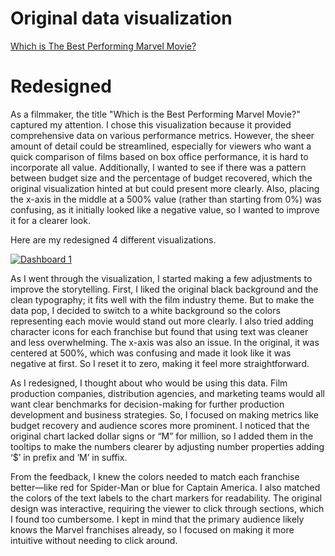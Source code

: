# Original data visualization
[Which is The Best Performing Marvel Movie?](https://informationisbeautiful.net/visualizations/which-is-the-best-performing-marvel-movie/)

# Redesigned 

As a filmmaker, the title "Which is the Best Performing Marvel Movie?" captured my attention. I chose this visualization because it provided comprehensive data on various performance metrics. However, the sheer amount of detail could be streamlined, especially for viewers who want a quick comparison of films based on box office performance, it is hard to incorporate all value. Additionally, I wanted to see if there was a pattern between budget size and the percentage of budget recovered, which the original visualization hinted at but could present more clearly. Also, placing the x-axis in the middle at a 500% value (rather than starting from 0%) was confusing, as it initially looked like a negative value, so I wanted to improve it for a clearer look.


Here are my redesigned 4 different visualizations.

<div class='tableauPlaceholder' id='viz1731638408166' style='position: relative'><noscript><a href='#'><img alt='Dashboard 1 ' src='https:&#47;&#47;public.tableau.com&#47;static&#47;images&#47;Ma&#47;Marvelmovies1113_Assignment3&#47;Dashboard1&#47;1_rss.png' style='border: none' /></a></noscript><object class='tableauViz'  style='display:none;'><param name='host_url' value='https%3A%2F%2Fpublic.tableau.com%2F' /> <param name='embed_code_version' value='3' /> <param name='site_root' value='' /><param name='name' value='Marvelmovies1113_Assignment3&#47;Dashboard1' /><param name='tabs' value='no' /><param name='toolbar' value='yes' /><param name='static_image' value='https:&#47;&#47;public.tableau.com&#47;static&#47;images&#47;Ma&#47;Marvelmovies1113_Assignment3&#47;Dashboard1&#47;1.png' /> <param name='animate_transition' value='yes' /><param name='display_static_image' value='yes' /><param name='display_spinner' value='yes' /><param name='display_overlay' value='yes' /><param name='display_count' value='yes' /><param name='language' value='en-US' /><param name='filter' value='publish=yes' /></object></div>               
<script type='text/javascript'>                   
  var divElement = document.getElementById('viz1731638408166');                  
  var vizElement = divElement.getElementsByTagName('object')[0];              
  if ( divElement.offsetWidth > 800 ) { vizElement.style.width='1000px';vizElement.style.height='2027px';} else if ( divElement.offsetWidth > 500 ) { vizElement.style.width='1000px';vizElement.style.height='2027px';} else { vizElement.style.width='100%';vizElement.style.height='1227px';}                   
  var scriptElement = document.createElement('script');                   
  scriptElement.src = 'https://public.tableau.com/javascripts/api/viz_v1.js';                    vizElement.parentNode.insertBefore(scriptElement, vizElement);              
</script>

As I went through the visualization, I started making a few adjustments to improve the storytelling. First, I liked the original black background and the clean typography; it fits well with the film industry theme. But to make the data pop, I decided to switch to a white background so the colors representing each movie would stand out more clearly. I also tried adding character icons for each franchise but found that using text was cleaner and less overwhelming.
The x-axis was also an issue. In the original, it was centered at 500%, which was confusing and made it look like it was negative at first. So I reset it to zero, making it feel more straightforward.

As I redesigned, I thought about who would be using this data. Film production companies, distribution agencies, and marketing teams would all want clear benchmarks for decision-making for further production development and business strategies. So, I focused on making metrics like budget recovery and audience scores more prominent. I noticed that the original chart lacked dollar signs or “M” for million, so I added them in the tooltips to make the numbers clearer by adjusting number properties adding ‘$’ in prefix and ‘M’ in suffix.

From the feedback, I knew the colors needed to match each franchise better—like red for Spider-Man or blue for Captain America. I also matched the colors of the text labels to the chart markers for readability. The original design was interactive, requiring the viewer to click through sections, which I found too cumbersome. I kept in mind that the primary audience likely knows the Marvel franchises already, so I focused on making it more intuitive without needing to click around.



